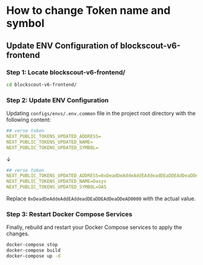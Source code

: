 
# How to change Token name and symbol

## Update ENV Configuration of blockscout-v6-frontend

### Step 1: Locate blockscout-v6-frontend/
```sh
cd blockscout-v6-frontend/
```

### Step 2: Update ENV Configuration

Updating `configs/envs/.env.common` file in the project root directory with the following content:


```yaml
## verse token
NEXT_PUBLIC_TOKENS_UPDATED_ADDRESS=
NEXT_PUBLIC_TOKENS_UPDATED_NAME=
NEXT_PUBLIC_TOKENS_UPDATED_SYMBOL=

```
↓
```yaml
## verse token
NEXT_PUBLIC_TOKENS_UPDATED_ADDRESS=0xDeadDeAddeAddEAddeadDEaDDEAdDeaDDeAD0000
NEXT_PUBLIC_TOKENS_UPDATED_NAME=Oasys
NEXT_PUBLIC_TOKENS_UPDATED_SYMBOL=OAS
```

Replace `0xDeadDeAddeAddEAddeadDEaDDEAdDeaDDeAD0000` with the actual value.

### Step 3: Restart Docker Compose Services

Finally, rebuild and restart your Docker Compose services to apply the changes.

```sh
docker-compose stop
docker-compose build
docker-compose up -d
```
